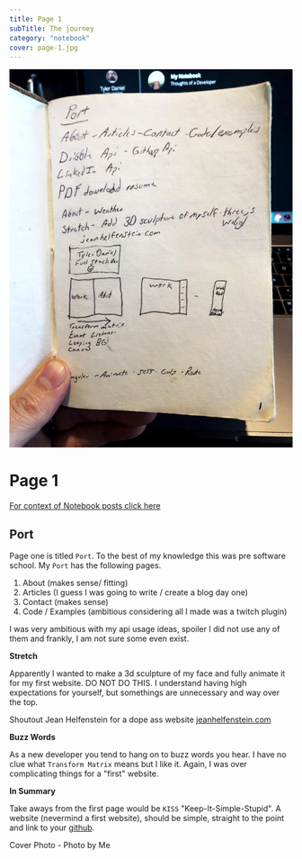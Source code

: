```yaml
---
title: Page 1
subTitle: The journey
category: "notebook"
cover: page-1.jpg
---
```


![tylerdaniel.io](./page-1.jpg)

# Page 1
[For context of Notebook posts click here](/notebook)

## Port

Page one is titled `Port`.  To the best of my knowledge this was pre software school.  My `Port` has the following pages. 
1. About (makes sense/ fitting)
2. Articles (I guess I was going to write / create a blog day one)
3. Contact (makes sense)
4. Code / Examples (ambitious considering all I made was a twitch plugin)

I was very ambitious with my api usage ideas, spoiler I did not use any of them and frankly, I am not sure some even exist.

**Stretch**

Apparently I wanted to make a 3d sculpture of my face and fully animate it for my first website.  DO NOT DO THIS.  I understand having high expectations for yourself, but somethings are unnecessary and way over the top.

Shoutout Jean Helfenstein for a dope ass website [jeanhelfenstein.com](http://jeanhelfenstein.com/)

**Buzz Words**

As a new developer you tend to hang on to buzz words you hear.  I have no clue what `Transform Matrix` means but I like it.  Again, I was over complicating things for a "first" website. 

**In Summary**

Take aways from the first page would be `KISS` "Keep-It-Simple-Stupid".  A website (nevermind a first website), should be simple, straight to the point and link to your [github](https://github.com/iamtylerd).

Cover Photo - Photo by Me